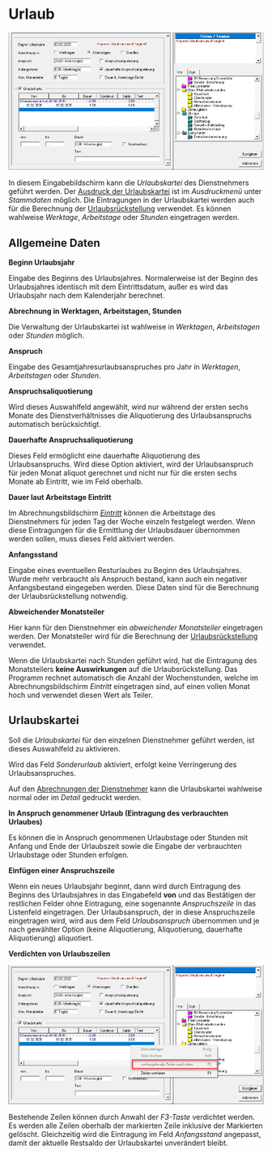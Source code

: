 # Urlaub

![Image](<img/image126.png>)

In diesem Eingabebildschirm kann die *Urlaubskartei* des Dienstnehmers geführt werden. Der [Ausdruck der Urlaubskartei](../Ausdrucke_allgemein/Ausdruck_Abrechnungen.md) ist im *Ausdruckmenü* unter *Stammdaten* möglich. Die Eintragungen in der Urlaubskartei werden auch für die Berechnung der [Urlaubsrückstellung](../Rückstellungen/Urlaubsrueckstellung.md) verwendet. Es können wahlweise *Werktage*, *Arbeitstage* oder *Stunden* eingetragen werden.

## Allgemeine Daten

**Beginn Urlaubsjahr**

Eingabe des Beginns des Urlaubsjahres. Normalerweise ist der Beginn des Urlaubsjahres identisch mit dem Eintrittsdatum, außer es wird das Urlaubsjahr nach dem Kalenderjahr berechnet.

**Abrechnung in Werktagen, Arbeitstagen, Stunden**

Die Verwaltung der Urlaubskartei ist wahlweise in *Werktagen*, *Arbeitstagen* oder *Stunden* möglich.

**Anspruch**

Eingabe des Gesamtjahresurlaubsanspruches pro Jahr in *Werktagen*, *Arbeitstagen* oder *Stunden*.

**Anspruchsaliquotierung**

Wird dieses Auswahlfeld angewählt, wird nur während der ersten sechs Monate des Dienstverhältnisses die Aliquotierung des Urlaubsanspruchs automatisch berücksichtigt.

**Dauerhafte Anspruchsaliquotierung**

Dieses Feld ermöglicht eine dauerhafte Aliquotierung des Urlaubsanspruchs. Wird diese Option aktiviert, wird der Urlaubsanspruch für jeden Monat aliquot gerechnet und nicht nur für die ersten sechs Monate ab Eintritt, wie im Feld oberhalb.

**Dauer laut Arbeitstage Eintritt**

Im Abrechnungsbildschirm [*Eintritt*](../Abrechnungsbildschirme/Eintritt.md) können die Arbeitstage des Dienstnehmers für jeden Tag der Woche einzeln festgelegt werden. Wenn diese Eintragungen für die Ermittlung der Urlaubsdauer übernommen werden sollen, muss dieses Feld aktiviert werden.

**Anfangsstand**

Eingabe eines eventuellen Resturlaubes zu Beginn des Urlaubsjahres. Wurde mehr verbraucht als Anspruch bestand, kann auch ein negativer Anfangsbestand eingegeben werden. Diese Daten sind für die Berechnung der Urlaubsrückstellung notwendig.

**Abweichender Monatsteiler**

Hier kann für den Dienstnehmer ein *abweichender Monatsteiler* eingetragen werden. Der Monatsteiler wird für die Berechnung der [Urlaubsrückstellung](../Rückstellungen/Urlaubsrueckstellung.md) verwendet.

Wenn die Urlaubskartei nach Stunden geführt wird, hat die Eintragung des Monatsteilers **keine Auswirkungen** auf die Urlaubsrückstellung. Das Programm rechnet automatisch die Anzahl der Wochenstunden, welche im Abrechnungsbildschirm *Eintritt* eingetragen sind, auf einen vollen Monat hoch und verwendet diesen Wert als Teiler.

## Urlaubskartei

Soll die *Urlaubskartei* für den einzelnen Dienstnehmer geführt werden, ist dieses Auswahlfeld zu aktivieren. 

Wird das Feld *Sonderurlaub* aktiviert, erfolgt keine Verringerung des Urlaubsanspruches.

Auf den [Abrechnungen der Dienstnehmer](../Ausdrucke_allgemein/Ausdruck_Abrechnungen.md) kann die Urlaubskartei wahlweise normal oder im *Detail* gedruckt werden.

**In Anspruch genommener Urlaub (Eintragung des verbrauchten Urlaubes)**

Es können die in Anspruch genommenen Urlaubstage oder Stunden mit Anfang und Ende der Urlaubszeit sowie die Eingabe der verbrauchten Urlaubstage oder Stunden erfolgen.

**Einfügen einer Anspruchszeile**

Wenn ein neues Urlaubsjahr beginnt, dann wird durch Eintragung des Beginns des Urlaubsjahres in das Eingabefeld **von** und das Bestätigen der restlichen Felder ohne Eintragung, eine sogenannte *Anspruchszeile* in das Listenfeld eingetragen. Der Urlaubsanspruch, der in diese Anspruchszeile eingetragen wird, wird aus dem Feld *Urlaubsanspruch*
übernommen und je nach gewählter Option (keine Aliquotierung, Aliquotierung, dauerhafte Aliquotierung) aliquotiert.

**Verdichten von Urlaubszeilen**

![Image](<img/image127.png>)

Bestehende Zeilen können durch Anwahl der *F3-Taste* verdichtet werden. Es werden alle Zeilen oberhalb der markierten Zeile inklusive der Markierten gelöscht. Gleichzeitig wird die Eintragung im Feld *Anfangsstand* angepasst, damit der aktuelle Restsaldo der Urlaubskartei unverändert bleibt.